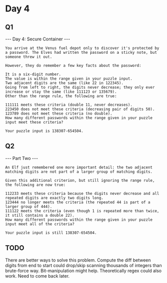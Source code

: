 # Day 4

## Q1

--- Day 4: Secure Container ---

```
You arrive at the Venus fuel depot only to discover it's protected by a password. The Elves had written the password on a sticky note, but someone threw it out.

However, they do remember a few key facts about the password:

It is a six-digit number.
The value is within the range given in your puzzle input.
Two adjacent digits are the same (like 22 in 122345).
Going from left to right, the digits never decrease; they only ever increase or stay the same (like 111123 or 135679).
Other than the range rule, the following are true:

111111 meets these criteria (double 11, never decreases).
223450 does not meet these criteria (decreasing pair of digits 50).
123789 does not meet these criteria (no double).
How many different passwords within the range given in your puzzle input meet these criteria?

Your puzzle input is 138307-654504.
```

## Q2

--- Part Two ---

```
An Elf just remembered one more important detail: the two adjacent matching digits are not part of a larger group of matching digits.

Given this additional criterion, but still ignoring the range rule, the following are now true:

112233 meets these criteria because the digits never decrease and all repeated digits are exactly two digits long.
123444 no longer meets the criteria (the repeated 44 is part of a larger group of 444).
111122 meets the criteria (even though 1 is repeated more than twice, it still contains a double 22).
How many different passwords within the range given in your puzzle input meet all of the criteria?

Your puzzle input is still 138307-654504.
```

## TODO

There are better ways to solve this problem. Compute the diff between digits from end to start could drop/skip scanning thousands of integers than brute-force way. Bit-manipulation might help. Theoretically regex could also work. Need to come back later.
